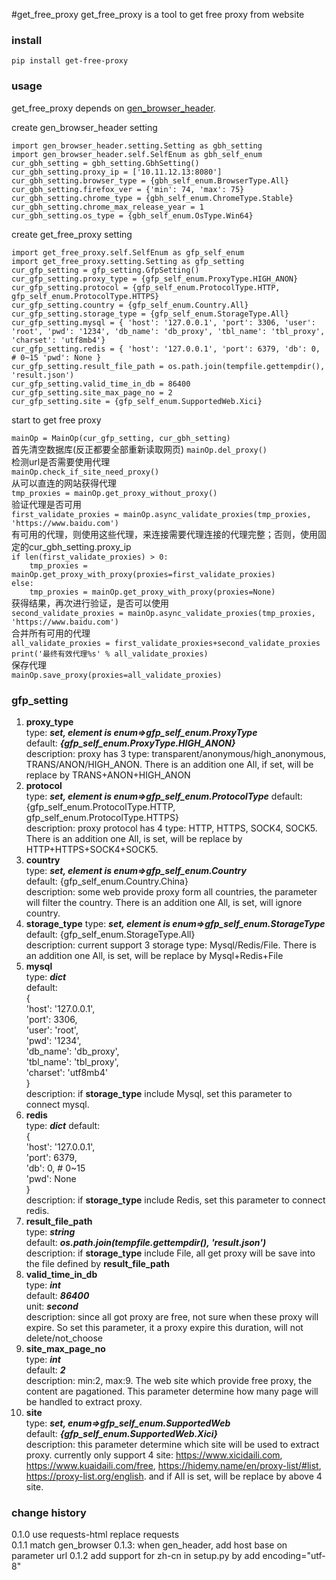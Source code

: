 #get_free_proxy
get_free_proxy is a tool to get free proxy from website
### install
`pip install get-free-proxy`
### usage
get_free_proxy depends on [gen_browser_header](https://github.com/zwzw911/gen-browser-header).   

create gen_browser_header setting  

`import gen_browser_header.setting.Setting as gbh_setting`   
`import gen_browser_header.self.SelfEnum as gbh_self_enum`     
`cur_gbh_setting = gbh_setting.GbhSetting()`    
`cur_gbh_setting.proxy_ip = ['10.11.12.13:8080']`    
`cur_gbh_setting.browser_type = {gbh_self_enum.BrowserType.All}`        
`cur_gbh_setting.firefox_ver = {'min': 74, 'max': 75}`    
`cur_gbh_setting.chrome_type = {gbh_self_enum.ChromeType.Stable}`    
`cur_gbh_setting.chrome_max_release_year = 1`    
`cur_gbh_setting.os_type = {gbh_self_enum.OsType.Win64}`

create get_free_proxy setting    
 
`import get_free_proxy.self.SelfEnum as gfp_self_enum`    
`import get_free_proxy.setting.Setting as gfp_setting`    
`cur_gfp_setting = gfp_setting.GfpSetting()`    
`cur_gfp_setting.proxy_type = {gfp_self_enum.ProxyType.HIGH_ANON}`    
`cur_gfp_setting.protocol = {gfp_self_enum.ProtocolType.HTTP,
                            gfp_self_enum.ProtocolType.HTTPS}`    
`cur_gfp_setting.country = {gfp_self_enum.Country.All}`    
`cur_gfp_setting.storage_type = {gfp_self_enum.StorageType.All}`    
`cur_gfp_setting.mysql = {
     'host': '127.0.0.1',
     'port': 3306,
     'user': 'root',
     'pwd': '1234',
     'db_name': 'db_proxy',
     'tbl_name': 'tbl_proxy',
     'charset': 'utf8mb4'}`    
`cur_gfp_setting.redis = {
    'host': '127.0.0.1',
    'port': 6379,
    'db': 0,  # 0~15
    'pwd': None
}`    
`cur_gfp_setting.result_file_path = os.path.join(tempfile.gettempdir(), 'result.json')`    
`cur_gfp_setting.valid_time_in_db = 86400`    
`cur_gfp_setting.site_max_page_no = 2`    
`cur_gfp_setting.site = {gfp_self_enum.SupportedWeb.Xici}`    

start to get free proxy    

`mainOp = MainOp(cur_gfp_setting, cur_gbh_setting) `       
 首先清空数据库(反正都要全部重新读取网页) 
`mainOp.del_proxy()`   
检测url是否需要使用代理    
`mainOp.check_if_site_need_proxy()`    
从可以直连的网站获得代理    
`tmp_proxies = mainOp.get_proxy_without_proxy()`    
验证代理是否可用    
`first_validate_proxies = mainOp.async_validate_proxies(tmp_proxies, 'https://www.baidu.com')`    
有可用的代理，则使用这些代理，来连接需要代理连接的代理完整；否则，使用固定的cur_gbh_setting.proxy_ip    
`if len(first_validate_proxies) > 0:`    
`    tmp_proxies = mainOp.get_proxy_with_proxy(proxies=first_validate_proxies)`    
`else:`    
`    tmp_proxies = mainOp.get_proxy_with_proxy(proxies=None)`    
获得结果，再次进行验证，是否可以使用   
`second_validate_proxies = mainOp.async_validate_proxies(tmp_proxies, 'https://www.baidu.com')    `    
合并所有可用的代理    
`all_validate_proxies = first_validate_proxies+second_validate_proxies`    
`print('最终有效代理%s' % all_validate_proxies)`    
保存代理    
`mainOp.save_proxy(proxies=all_validate_proxies)`



### gfp_setting  
1. **proxy_type**    
type: ***set, element is enum=>gfp_self_enum.ProxyType***    
default: ***{gfp_self_enum.ProxyType.HIGH_ANON}***   
description:  proxy has 3 type: transparent/anonymous/high_anonymous, TRANS/ANON/HIGH_ANON. There is an addition one All, 
if set, will be replace by  TRANS+ANON+HIGH_ANON   
2. **protocol**    
type: ***set, element is enum=>gfp_self_enum.ProtocolType***
default: {gfp_self_enum.ProtocolType.HTTP, gfp_self_enum.ProtocolType.HTTPS}    
description:  proxy protocol has 4 type: HTTP, HTTPS, SOCK4, SOCK5. There is an addition one All, is set, will be replace by
HTTP+HTTPS+SOCK4+SOCK5.    
3. **country**    
type: ***set, element is enum=>gfp_self_enum.Country***    
default: {gfp_self_enum.Country.China}    
description: some web provide proxy form all countries, the parameter will filter the country. There is an addition one 
All, is set, will ignore country.    
4. **storage_type**
type: ***set, element is enum=>gfp_self_enum.StorageType***    
default: {gfp_self_enum.StorageType.All}    
description: current support 3 storage type: Mysql/Redis/File. There is an addition one All, is set, will be replace by
Mysql+Redis+File    
5. **mysql**   
type: ***dict***    
default:   
{  
'host': '127.0.0.1',  
     'port': 3306,  
     'user': 'root',  
     'pwd': '1234',  
     'db_name': 'db_proxy',  
     'tbl_name': 'tbl_proxy',  
     'charset': 'utf8mb4'     
     }    
description: if **storage_type** include Mysql, set this parameter to connect mysql.    
5. **redis**   
type: ***dict***
default:    
{    
    'host': '127.0.0.1',    
    'port': 6379,    
    'db': 0,  # 0~15    
    'pwd': None    
}     
description: if **storage_type** include Redis, set this parameter to connect redis.
6. **result_file_path**    
type: ***string***    
default: ***os.path.join(tempfile.gettempdir(), 'result.json')***     
description: if **storage_type** include File, all get proxy will be save into the file defined by **result_file_path**    
7. **valid_time_in_db**    
type: ***int***  
default: ***86400***   
unit: ***second***    
description: since all got proxy are free, not sure when these proxy will expire. So set this parameter, it a proxy expire this duration, will not delete/not_choose    
8. **site_max_page_no**    
type: ***int***    
default: ***2***   
description: min:2, max:9. The web site which provide free proxy, the content are pagationed. This parameter determine how many page 
will be handled to extract proxy.    
9. **site**    
type: ***set, enum=>gfp_self_enum.SupportedWeb***   
default: ***{gfp_self_enum.SupportedWeb.Xici}***      
description: this parameter determine which site will be used to extract proxy. currently only support 4 site:
https://www.xicidaili.com, https://www.kuaidaili.com/free, https://hidemy.name/en/proxy-list/#list, https://proxy-list.org/english.
and if All is set, will be replace by above 4 site.   
  

### change history
0.1.0  use requests-html replace requests    
0.1.1  match gen_browser 0.1.3: when gen_header, add host base on parameter url
0.1.2  add support for zh-cn in setup.py by add encoding="utf-8"    